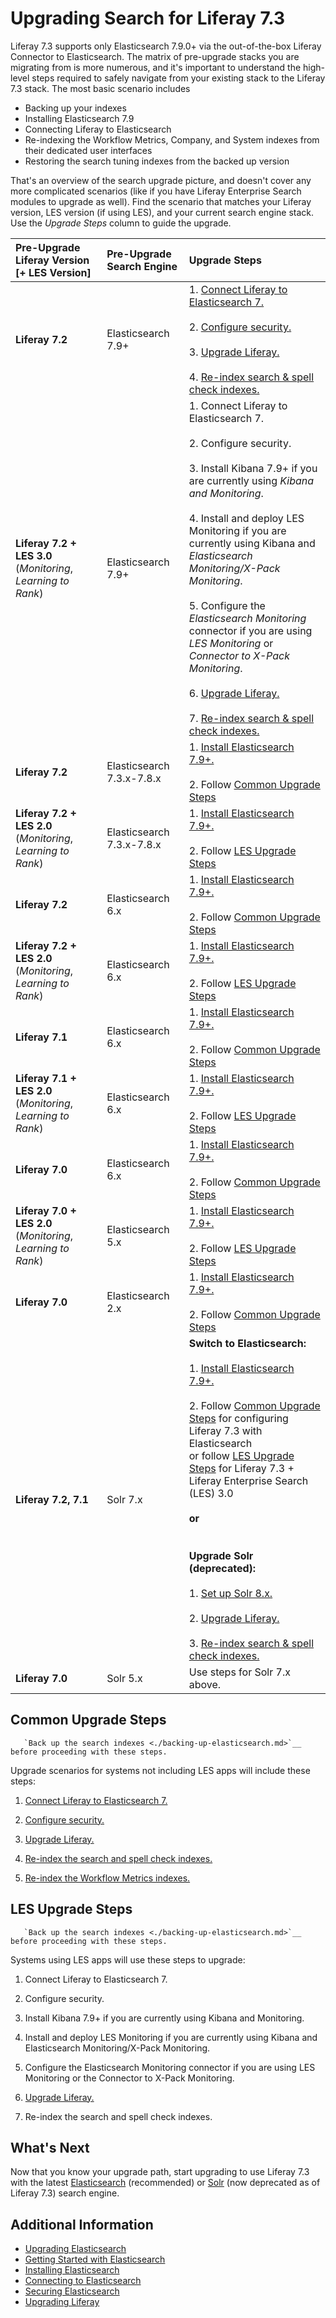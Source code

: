 # Upgrading Search for Liferay 7.3

Liferay 7.3 supports only Elasticsearch 7.9.0+ via the out-of-the-box Liferay Connector to Elasticsearch. The matrix of pre-upgrade stacks you are migrating from is more numerous, and it's important to understand the high-level steps required to safely navigate from your existing stack to the Liferay 7.3 stack.  The most basic scenario includes

- Backing up your indexes
- Installing Elasticsearch 7.9 
- Connecting Liferay to Elasticsearch
- Re-indexing the Workflow Metrics, Company, and System indexes from their dedicated user interfaces
- Restoring the search tuning indexes from the backed up version

That's an overview of the search upgrade picture, and doesn't cover any more complicated scenarios (like if you have Liferay Enterprise Search modules to upgrade as well). Find the scenario that matches your Liferay version, LES version (if using LES), and your current search engine stack. Use the *Upgrade Steps* column to guide the upgrade.

| Pre-Upgrade Liferay Version [+ LES Version] | Pre-Upgrade Search Engine | Upgrade Steps |
| :-------- | :---------------- | :-------------- |
| **Liferay 7.2** | Elasticsearch 7.9+ | 1. [Connect Liferay to Elasticsearch 7.](../connecting-to-elasticsearch.md)<br><br>2. [Configure security.](../securing-elasticsearch.md)<br><br>3. [Upgrade Liferay.](../../../../installation-and-upgrades/upgrading-liferay/upgrade-basics/upgrade-overview.md)<br><br>4. [Re-index search & spell check indexes.](../../../../installation-and-upgrades/upgrading-liferay/upgrade-basics/post-upgrade-considerations.md) |
| **Liferay 7.2 + LES 3.0** (*Monitoring*, *Learning to Rank*) | Elasticsearch 7.9+ | 1. Connect Liferay to Elasticsearch 7.<br><br>2. Configure security.<br><br>3. Install Kibana 7.9+ if you are currently using *Kibana and Monitoring*.<br><br>4. Install and deploy LES Monitoring if you are currently using Kibana and *Elasticsearch Monitoring/X-Pack Monitoring*.<br><br>5. Configure the *Elasticsearch Monitoring* connector if you are using *LES Monitoring* or *Connector to X-Pack Monitoring*.<br><br>6. [Upgrade Liferay.](../../../../installation-and-upgrades/upgrading-liferay/upgrade-basics/upgrade-overview.md)<br><br>7. [Re-index search & spell check indexes.](../../../../installation-and-upgrades/upgrading-liferay/upgrade-basics/post-upgrade-considerations.md) |
| **Liferay 7.2** | Elasticsearch 7.3.x-7.8.x | 1. [Install Elasticsearch 7.9+.](../installing-elasticsearch.md)<br><br>2. Follow [Common Upgrade Steps](#common-upgrade-steps) |
| **Liferay 7.2 + LES 2.0** (*Monitoring*, *Learning to Rank*) | Elasticsearch 7.3.x-7.8.x | 1. [Install Elasticsearch 7.9+.](../installing-elasticsearch.md)<br><br>2. Follow [LES Upgrade Steps](#les-upgrade-steps) |
| **Liferay 7.2** | Elasticsearch 6.x | 1. [Install Elasticsearch 7.9+.](../installing-elasticsearch.md)<br><br>2. Follow [Common Upgrade Steps](#common-upgrade-steps) |
| **Liferay 7.2 + LES 2.0** (*Monitoring*, *Learning to Rank*) | Elasticsearch 6.x | 1. [Install Elasticsearch 7.9+.](../installing-elasticsearch.md)<br><br>2. Follow [LES Upgrade Steps](#les-upgrade-steps) |
| **Liferay 7.1** | Elasticsearch 6.x | 1. [Install Elasticsearch 7.9+.](../installing-elasticsearch.md)<br><br>2. Follow [Common Upgrade Steps](#common-upgrade-steps) |
| **Liferay 7.1 + LES 2.0** (*Monitoring*, *Learning to Rank*) | Elasticsearch 6.x | 1. [Install Elasticsearch 7.9+.](../installing-elasticsearch.md)<br><br>2. Follow [LES Upgrade Steps](#les-upgrade-steps) |
| **Liferay 7.0** | Elasticsearch 6.x | 1. [Install Elasticsearch 7.9+.](../installing-elasticsearch.md)<br><br>2. Follow [Common Upgrade Steps](#common-upgrade-steps) |
| **Liferay 7.0 + LES 2.0** (*Monitoring*, *Learning to Rank*) | Elasticsearch 5.x | 1. [Install Elasticsearch 7.9+.](../installing-elasticsearch.md)<br><br>2. Follow [LES Upgrade Steps](#les-upgrade-steps) |
| **Liferay 7.0** | Elasticsearch 2.x | 1. [Install Elasticsearch 7.9+.](../installing-elasticsearch.md)<br><br>2. Follow [Common Upgrade Steps](#common-upgrade-steps) |
| **Liferay 7.2, 7.1** | Solr 7.x | **Switch to Elasticsearch:**<br><br>1. [Install Elasticsearch 7.9+.](../installing-elasticsearch.md)<br><br>2. Follow [Common Upgrade Steps](#common-upgrade-steps) for configuring Liferay 7.3 with Elasticsearch<br> or follow [LES Upgrade Steps](#les-upgrade-steps) for Liferay 7.3 + Liferay Enterprise Search (LES) 3.0<br><br>**or**<br><br><br>**Upgrade Solr (deprecated):**<br><br>1. [Set up Solr 8.x.](../../solr.rst)<br><br>2. [Upgrade Liferay.](../../../../installation-and-upgrades/upgrading-liferay/upgrade-basics/upgrade-overview.md)<br><br>3. [Re-index search & spell check indexes.](../../../../installation-and-upgrades/upgrading-liferay/upgrade-basics/post-upgrade-considerations.md) |
| **Liferay 7.0** | Solr 5.x | Use steps for Solr 7.x above. |

## Common Upgrade Steps

```important::
   `Back up the search indexes <./backing-up-elasticsearch.md>`__ before proceeding with these steps.
```

Upgrade scenarios for systems not including LES apps will include these steps:

1. [Connect Liferay to Elasticsearch 7.](../connecting-to-elasticsearch.md)

1. [Configure security.](../securing-elasticsearch.md)

1. [Upgrade Liferay.](../../../../installation-and-upgrades/upgrading-liferay/upgrade-basics/upgrade-overview.md)

1. [Re-index the search and spell check indexes.](../../../../installation-and-upgrades/upgrading-liferay/upgrade-basics/post-upgrade-considerations.md)

1. [Re-index the Workflow Metrics indexes.](../../../../process-automation/workflow/user-guide/workflow-metrics-reports.md#re-indexing-workflow-metrics)

## LES Upgrade Steps

```important::
   `Back up the search indexes <./backing-up-elasticsearch.md>`__ before proceeding with these steps.
```

Systems using LES apps will use these steps to upgrade:

1. Connect Liferay to Elasticsearch 7.

1. Configure security.

1. Install Kibana 7.9+ if you are currently using Kibana and Monitoring.

1. Install and deploy LES Monitoring if you are currently using Kibana and Elasticsearch Monitoring/X-Pack Monitoring.

1. Configure the Elasticsearch Monitoring connector if you are using LES Monitoring or the Connector to X-Pack Monitoring.

1. [Upgrade Liferay.](../../../../installation-and-upgrades/upgrading-liferay/upgrade-basics/upgrade-overview.md)

1. Re-index the search and spell check indexes.

## What's Next 

Now that you know your upgrade path, start upgrading to use Liferay 7.3 with the latest [Elasticsearch](./elasticsearch/upgrading-elasticsearch.md) (recommended) or [Solr](./solr.md) (now deprecated as of Liferay 7.3) search engine.

## Additional Information 

* [Upgrading Elasticsearch](../getting-started-with-elasticsearch.md)
* [Getting Started with Elasticsearch](../getting-started-with-elasticsearch.md)
* [Installing Elasticsearch](../installing-elasticsearch.md)
* [Connecting to Elasticsearch](../connecting-to-elasticsearch.md)
* [Securing Elasticsearch](../securing-elasticsearch.md)
* [Upgrading Liferay](../../../../installation-and-upgrades/upgrading-liferay/upgrade-basics/upgrade-overview.md)
